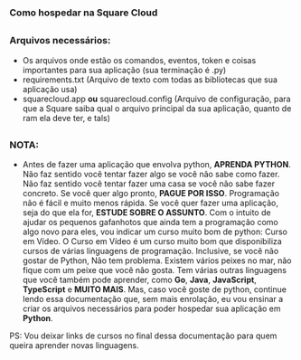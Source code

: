 ### Como hospedar na Square Cloud

##

### Arquivos necessários:
- Os arquivos onde estão os comandos, eventos, token e coisas importantes para sua aplicação (sua terminação é .py)
- requirements.txt (Arquivo de texto com todas as bibliotecas que sua aplicação usa)
- squarecloud.app **ou** squarecloud.config (Arquivo de configuração, para que a Square saiba qual o arquivo principal da sua aplicação, quanto de ram ela deve ter, e tals)

##

### NOTA:

- Antes de fazer uma aplicação que envolva python, **APRENDA PYTHON**. Não faz sentido você tentar fazer algo se você não sabe como fazer. Não faz sentido você tentar fazer uma casa se você não sabe fazer concreto. Se você quer algo pronto, **PAGUE POR ISSO**. Programação não é fácil e muito menos rápida. Se você quer fazer uma aplicação, seja do que ela for, **ESTUDE SOBRE O ASSUNTO**. Com o intuito de ajudar os pequenos gafanhotos que ainda tem a programação como algo novo para eles, vou indicar um curso muito bom de python: Curso em Vídeo. O Curso em Vídeo é um curso muito bom que disponibiliza cursos de várias linguagens de programação. Inclusive, se você não gostar de Python, Não tem problema. Existem vários peixes no mar, não fique com um peixe que você não gosta. Tem várias outras linguagens que você também pode aprender, como **Go**, **Java**, **JavaScript**, **TypeScript** e **MUITO MAIS**. Mas, caso você goste de python, continue lendo essa documentação que, sem mais enrolação, eu vou ensinar a criar os arquivos necessários para poder hospedar sua aplicação em **Python**.

PS: Vou deixar links de cursos no final dessa documentação para quem queira aprender novas linguagens.